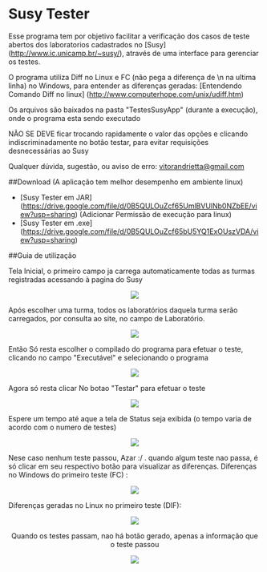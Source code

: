 # Susy Tester

Esse programa tem por objetivo facilitar a verificação dos casos de teste abertos dos laboratorios cadastrados no [Susy] (http://www.ic.unicamp.br/~susy/), através de uma interface para gerenciar os testes.

O programa utiliza Diff no Linux e FC (não pega a diferença de \n na ultima linha) no Windows, para entender as diferenças geradas:
[Entendendo Comando Diff no linux] (http://www.computerhope.com/unix/udiff.htm)

Os arquivos são baixados na pasta "TestesSusyApp" (durante a execução), onde o programa esta sendo executado

NÃO SE DEVE ficar trocando rapidamente o valor das opções e clicando indiscriminadamente no botão testar, para evitar requisições desnecessárias ao Susy

Qualquer dúvida, sugestão, ou aviso de erro: vitorandrietta@gmail.com

##Download (A aplicação tem melhor desempenho em ambiente linux)

- [Susy Tester em JAR] (https://drive.google.com/file/d/0B5QULOuZcf65UmlBVUlNb0NZbEE/view?usp=sharing) (Adicionar Permissão de execução para linux)
- [Susy Tester em .exe] (https://drive.google.com/file/d/0B5QULOuZcf65bU5YQ1ExOUszVDA/view?usp=sharing)

##Guia de utilização

Tela Inicial, o primeiro campo ja carrega automaticamente todas as turmas registradas acessando à pagina do Susy

<p align="center">
   <img src="https://github.com/vitorandrietta/SusyTester/blob/master/SusyTesterImages/initial.PNG">
</p>

Após escolher uma turma, todos os laboratórios daquela turma serão carregados, por consulta ao site, no campo de Laboratório.

<p align="center">
   <img src="https://github.com/vitorandrietta/SusyTester/blob/master/SusyTesterImages/lab.PNG">
</p>

Então Só resta escolher o compilado do programa para efetuar o teste, clicando no campo "Executável" e selecionando o programa

<p align="center">
   <img src="https://github.com/vitorandrietta/SusyTester/blob/master/SusyTesterImages/selector.PNG">
</p>


Agora só resta clicar No botao "Testar" para efetuar o teste


<p align="center">
   <img src="https://github.com/vitorandrietta/SusyTester/blob/master/SusyTesterImages/ready.PNG">
</p>

Espere um tempo até aque a tela de Status seja exibida (o tempo varia de acordo com o numero de testes)

<p align="center">
   <img src="https://github.com/vitorandrietta/SusyTester/blob/master/SusyTesterImages/differenceStatus.PNG">
</p>


Nese caso nenhum teste passou, Azar :/ . quando algum teste nao passa, é só clicar em seu respectivo botão para visualizar as diferenças. Diferenças no Windows do primeiro teste (FC) :

<p align="center">
   <img src="https://github.com/vitorandrietta/SusyTester/blob/master/SusyTesterImages/resultWindows.PNG">
</p>


Diferenças geradas no Linux no primeiro teste (DIF):


<p align="center">
   <img src="https://github.com/vitorandrietta/SusyTester/blob/master/SusyTesterImages/linux.png">
</p>

<center>Quando os testes passam, nao há botão gerado, apenas a informação que o teste passou</center>

<p align="center">
   <img src="https://github.com/vitorandrietta/SusyTester/blob/master/SusyTesterImages/OK.PNG">
</p>
